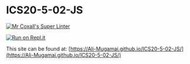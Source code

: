 # ICS20-5-02-JS

[![Mr Coxall's Super Linter](https://github.com/Ali-Mugamai/ICS20-5-02-JS/workflows/Mr%20Coxall's%20Super%20Linter/badge.svg)](https://github.com/Ali-Mugamai/ICS20-5-02-JS/actions)

[![Run on Repl.it](https://repl.it/badge/github/Ali-Mugamai/ICS20-5-02-JS)](https://repl.it/github/Ali-Mugamai/ICS20-5-02-JS)

This site can be found at: [https://Ali-Mugamai.github.io/ICS20-5-02-JS/](https://Ali-Mugamai.github.io/ICS20-5-02-JS/)
